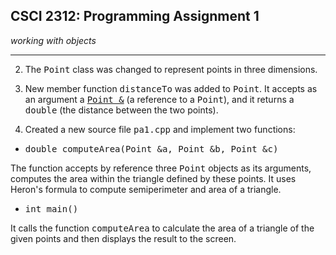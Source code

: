 ## CSCI 2312: Programming Assignment 1

_working with objects_

* * *

2.  The <tt>Point</tt> class was changed to represent points in three dimensions.

3.  New member function <tt>distanceTo</tt> was added to <tt>Point</tt>. It accepts as an argument a <u><tt>Point &</tt></u> (a reference to a <tt>Point</tt>), and it returns a <tt>double</tt> (the distance between the two points).

4.  Created a new source file <tt>pa1.cpp</tt> and implement two functions:

*   <tt>double computeArea(Point &a, Point &b, Point &c)</tt>

The function accepts by reference three <tt>Point</tt> objects as its arguments, computes the area within the triangle defined by these points. It uses Heron's formula to compute semiperimeter and area of a triangle.

*   <tt>int main()</tt>

It calls the function <tt>computeArea</tt> to calculate the area of a triangle of the given points and then displays the result to the screen.
